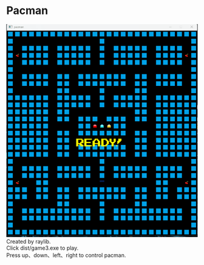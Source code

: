 # Pacman
![image](https://github.com/mikemikemikemikemmmm/pacman/blob/main/example.gif)  
Created by raylib.  
Click dist/game3.exe to play.   
Press up、down、left、right to control pacman.  
